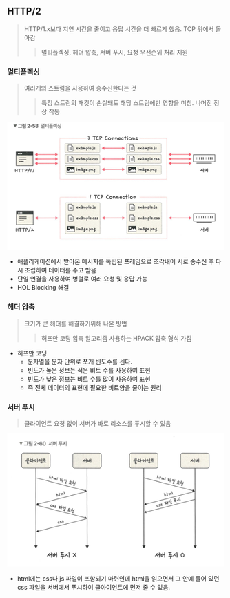 ## HTTP/2
> HTTP/1.x보다 지연 시간을 줄이고 응답 시간을 더 빠르게 했음. TCP 위에서 돌아감
> > 멀티플렉싱, 헤더 압축, 서버 푸시, 요청 우선순위 처리 지원

### 멀티플렉싱
> 여러개의 스트림을 사용하여 송수신한다는 것
> > 특정 스트림의 패킷이 손실돼도 해당 스트림에만 영향을 미침. 나머진 정상 작동

![img.png](img/img.png)
- 애플리케이션에서 받아온 메시지를 독립된 프레임으로 조각내어 서로 송수신 후 다시 조립하여 데이터를 주고 받음
- 단일 연결을 사용하여 병렬로 여러 요청 및 응답 가능
- HOL Blocking 해결

### 헤더 압축
> 크기가 큰 헤더를 해결하기위해 나온 방법
> > 허프만 코딩 압축 알고리즘 사용하는 HPACK 압축 형식 가짐

- 허프만 코딩
  - 문자열을 문자 단위로 쪼개 빈도수를 센다.
  - 빈도가 높은 정보는 적은 비트 수를 사용하여 표현
  - 빈도가 낮은 정보는 비트 수를 많이 사용하여 표현
  - 즉 전체 데이터의 표현에 필요한 비트양을 줄이는 원리

### 서버 푸시
> 클라이언트 요청 없이 서버가 바로 리소스를 푸시할 수 있음

![img_1.png](img/img_1.png)
- html에는 css나 js 파일이 포함되기 마련인데 html을 읽으면서 그 안에 들어 있던 css 파일을 서버에서 푸시하여 클아이언트에 먼저 줄 수 있음.